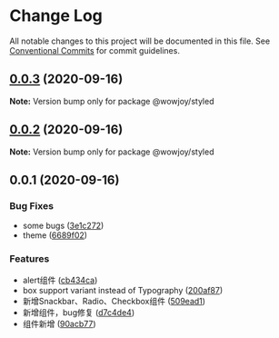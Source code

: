# Change Log

All notable changes to this project will be documented in this file.
See [Conventional Commits](https://conventionalcommits.org) for commit guidelines.

## [0.0.3](https://github.com/wow-joy/wowjoy/compare/@wowjoy/styled@0.0.2...@wowjoy/styled@0.0.3) (2020-09-16)

**Note:** Version bump only for package @wowjoy/styled





## [0.0.2](https://github.com/wow-joy/wowjoy/compare/@wowjoy/styled@0.0.1...@wowjoy/styled@0.0.2) (2020-09-16)

**Note:** Version bump only for package @wowjoy/styled





## 0.0.1 (2020-09-16)


### Bug Fixes

* some bugs ([3e1c272](https://github.com/wow-joy/wowjoy/commit/3e1c27293edbdd7e524767a20be92b7dbaa506e0))
* theme ([6689f02](https://github.com/wow-joy/wowjoy/commit/6689f02b8d41afb778e2d1d7bccae5dd7934e833))


### Features

* alert组件 ([cb434ca](https://github.com/wow-joy/wowjoy/commit/cb434cadf5c3a88c51157b88021f10da26f872b6))
* box support variant instead of Typography ([200af87](https://github.com/wow-joy/wowjoy/commit/200af87950f8de117af9b1c970579cf151a9c3b4))
* 新增Snackbar、Radio、Checkbox组件 ([509ead1](https://github.com/wow-joy/wowjoy/commit/509ead143e75a32f1b25da33c21f6c91de1ba819))
* 新增组件，bug修复 ([d7c4de4](https://github.com/wow-joy/wowjoy/commit/d7c4de4de458e522fb65cb15841682c6b0a85f4f))
* 组件新增 ([90acb77](https://github.com/wow-joy/wowjoy/commit/90acb77d73d9fd0429e313ffac889462d5e6c4ab))
